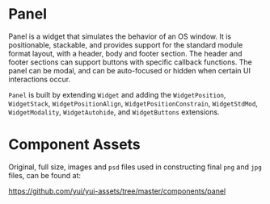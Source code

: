 Panel
=====

Panel is a widget that simulates the behavior of an OS window. It is
positionable, stackable, and provides support for the standard module format
layout, with a header, body and footer section. The header and footer sections
can support buttons with specific callback functions. The panel can be modal,
and can be auto-focused or hidden when certain UI interactions occur.

`Panel` is built by extending `Widget` and adding the `WidgetPosition`,
`WidgetStack`, `WidgetPositionAlign`, `WidgetPositionConstrain`, `WidgetStdMod`,
`WidgetModality`, `WidgetAutohide`, and `WidgetButtons` extensions.

Component Assets
================

Original, full size, images and `psd` files used in constructing final `png` and
`jpg` files, can be found at:

https://github.com/yui/yui-assets/tree/master/components/panel

